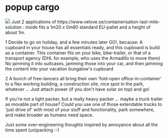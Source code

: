 # popup cargo
<img src="https://repository-images.githubusercontent.com/150996774/2c634f00-7898-11eb-8f2f-a3b38310987a">
Just 2 applications of https://www.velove.se/containerisation-last-mile-solution :
inside fits a 1m20 x 0m80 standard EU-pallet and a height of about 1m.


1
Decide to go on holiday, and a few minutes later GO!, because:
A cupboard in your house has all essentials ready, and this cupboard is build as a container.
This container fits on your bike, bike-trailer, or that of a transport agency (DHL for example, who uses the Armadillo to move them)
No jamming it into suitcases, jamming those into your car, and then jamming the content into your vacation bungalow's cupboard


2
A bunch of free-lancers all bring their own 'fold-open office-in-container' to a flex working building, a construction site, nice spot in the park, whatever ...
Just attach power (if you don't have solar on top) and go!

If you're not a light packer, but a really heavy packer ... maybe a truck trailer as movable part of house?
Could you use one of those extendable trucks to 'just drive of' with most of your stuff and functionality, park somewhere, and make broader as humans need space.

Just some over-engineering thoughts inspired by annoyance about all the time spent (un)packing :-)
